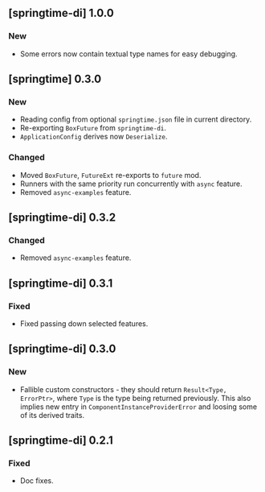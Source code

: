 ## [springtime-di] 1.0.0

### New

* Some errors now contain textual type names for easy debugging.

## [springtime] 0.3.0

### New 

* Reading config from optional `springtime.json` file in current directory.
* Re-exporting `BoxFuture` from `springtime-di`.
* `ApplicationConfig` derives now `Deserialize`.

### Changed

* Moved `BoxFuture`, `FutureExt` re-exports to `future` mod.
* Runners with the same priority run concurrently with `async` feature.
* Removed `async-examples` feature.

## [springtime-di] 0.3.2

### Changed

* Removed `async-examples` feature.

## [springtime-di] 0.3.1

### Fixed

* Fixed passing down selected features.

## [springtime-di] 0.3.0

### New

* Fallible custom constructors - they should return `Result<Type, ErrorPtr>`,
where `Type` is the type being returned previously. This also implies new entry
in `ComponentInstanceProviderError` and loosing some of its derived traits.

## [springtime-di] 0.2.1

### Fixed

* Doc fixes.
